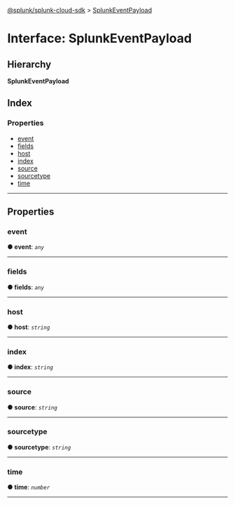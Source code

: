 [@splunk/splunk-cloud-sdk](../README.md) > [SplunkEventPayload](../interfaces/splunkeventpayload.md)

# Interface: SplunkEventPayload

## Hierarchy

**SplunkEventPayload**

## Index

### Properties

* [event](splunkeventpayload.md#event)
* [fields](splunkeventpayload.md#fields)
* [host](splunkeventpayload.md#host)
* [index](splunkeventpayload.md#index)
* [source](splunkeventpayload.md#source)
* [sourcetype](splunkeventpayload.md#sourcetype)
* [time](splunkeventpayload.md#time)

---

## Properties

<a id="event"></a>

###  event

**● event**: *`any`*

___
<a id="fields"></a>

###  fields

**● fields**: *`any`*

___
<a id="host"></a>

###  host

**● host**: *`string`*

___
<a id="index"></a>

###  index

**● index**: *`string`*

___
<a id="source"></a>

###  source

**● source**: *`string`*

___
<a id="sourcetype"></a>

###  sourcetype

**● sourcetype**: *`string`*

___
<a id="time"></a>

###  time

**● time**: *`number`*

___

